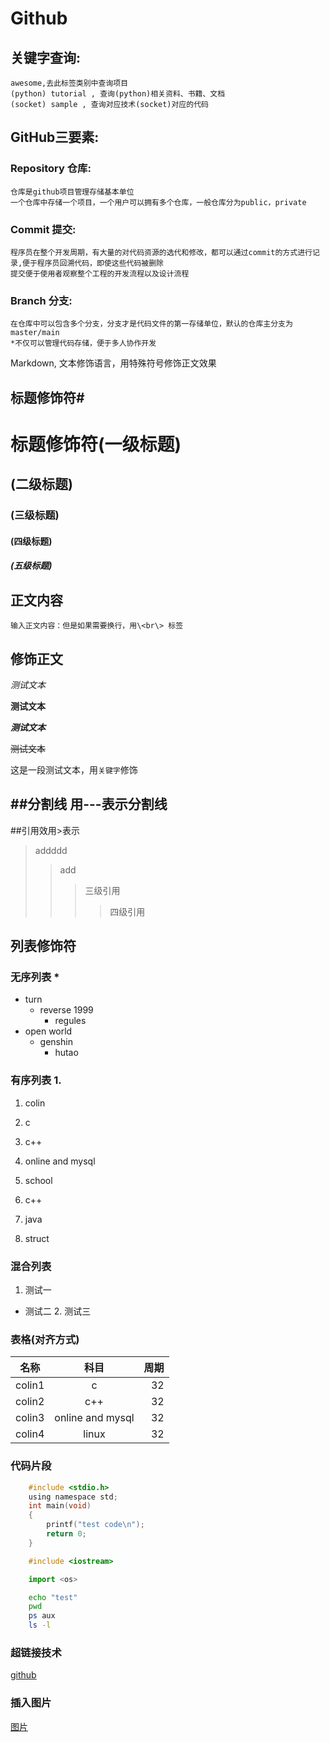 #             Github

## 关键字查询:

	awesome,去此标签类别中查询项目
	(python) tutorial , 查询(python)相关资料、书籍、文档
	(socket) sample , 查询对应技术(socket)对应的代码

## GitHub三要素:
### Repository 仓库:
	仓库是github项目管理存储基本单位
	一个仓库中存储一个项目，一个用户可以拥有多个仓库，一般仓库分为public，private
### Commit 提交:
	程序员在整个开发周期，有大量的对代码资源的选代和修改，都可以通过commit的方式进行记录,便于程序员回溯代码，即使这些代码被删除
	提交便于使用者观察整个工程的开发流程以及设计流程
### Branch 分支:
	在仓库中可以包含多个分支，分支才是代码文件的第一存储单位，默认的仓库主分支为master/main
	*不仅可以管理代码存储，便于多人协作开发


Markdown, 文本修饰语言，用特殊符号修饰正文效果<br>


## 标题修饰符\#

# 标题修饰符(一级标题)
## (二级标题)
### (三级标题)
#### (四级标题)
##### (五级标题)

## 正文内容

	输入正文内容：但是如果需要换行，用\<br\> 标签

## 修饰正文

*测试文本*<br>

**测试文本**

***测试文本***

~~测试文本~~

这是一段测试文本，用`关键字`修饰

##分割线
  用\-\-\-表示分割线
---

##引用效用\>表示
> addddd
>> add
>>> 三级引用
>>>> 四级引用

## 列表修饰符
### 无序列表 \*
* turn
  * reverse 1999
    * regules
* open world
  * genshin
    * hutao
### 有序列表 1.

1. colin
  1. c
  2. c++
  3. online and mysql

2. school
  1. c++
  2. java
  3. struct

### 混合列表
1. 测试一
  * 测试二
    2. 测试三

### 表格(对齐方式)

名称|科目|周期
--|:--:|--:
colin1|c|32
colin2|c++|32
colin3|online and mysql|32
colin4|linux|32

### 代码片段
```c
	#include <stdio.h>
	using namespace std;
	int main(void)
	{
		printf("test code\n");
		return 0;
	}
```
```cpp
	#include <iostream>
```
```python
	import <os>
```
```bash
	echo "test"
	pwd
	ps aux
	ls -l
```
### 超链接技术

[github](https://www.github.com "点击访问")

### 插入图片

[图片](地址 "悬停标题")
